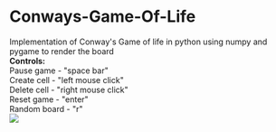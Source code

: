 # Conways-Game-Of-Life
Implementation of Conway's Game of life in python using numpy and pygame to render the board\
**Controls:**\
  Pause game - "space bar"\
  Create cell - "left mouse click"\
  Delete cell - "right mouse click"\
  Reset game - "enter"\
  Random board - "r"\
![](cgol-gif.gif)
